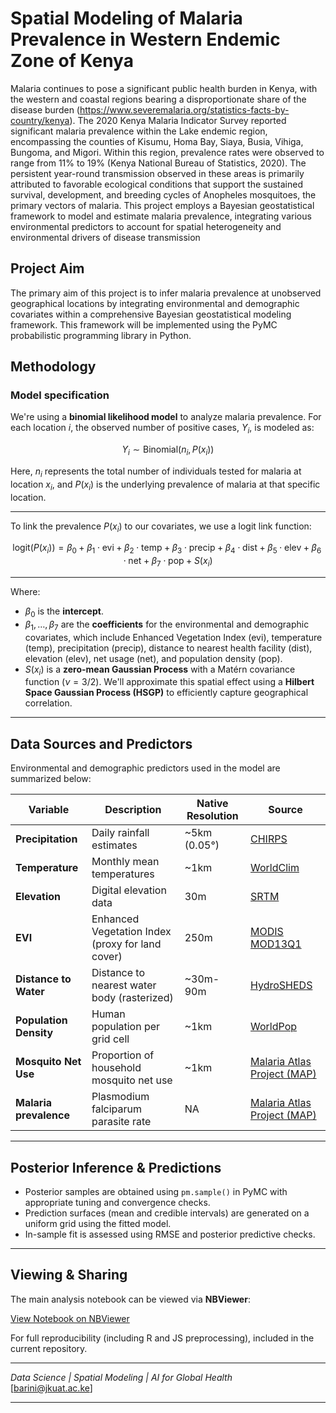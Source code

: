 # Spatial Modeling of Malaria Prevalence in Western Endemic Zone of Kenya

Malaria continues to pose a significant public health burden in Kenya, with the western and coastal regions bearing a disproportionate share of the disease burden (https://www.severemalaria.org/statistics-facts-by-country/kenya). The 2020 Kenya Malaria Indicator Survey reported significant malaria prevalence within the Lake endemic region, encompassing the counties of Kisumu, Homa Bay, Siaya, Busia, Vihiga, Bungoma, and Migori. Within this region, prevalence rates were observed to range from 11% to 19% (Kenya National Bureau of Statistics, 2020). The persistent year-round transmission observed in these areas is primarily attributed to favorable ecological conditions that support the sustained survival, development, and breeding cycles of Anopheles mosquitoes, the primary vectors of malaria. This project employs a Bayesian geostatistical framework to model and estimate malaria prevalence, integrating various environmental predictors to account for spatial heterogeneity and environmental drivers of disease transmission

## Project Aim

The primary aim of this project is to infer malaria prevalence at unobserved geographical locations by integrating environmental and demographic covariates within a comprehensive Bayesian geostatistical modeling framework. This framework will be implemented using the PyMC probabilistic programming library in Python.


## Methodology

### Model specification

We're using a **binomial likelihood model** to analyze malaria prevalence. For each location $i$, the observed number of positive cases, $Y_i$, is modeled as:

$$Y_i \sim \text{Binomial}(n_i, P(x_i))$$

Here, $n_i$ represents the total number of individuals tested for malaria at location $x_i$, and $P(x_i)$ is the underlying prevalence of malaria at that specific location.

---

To link the prevalence $P(x_i)$ to our covariates, we use a logit link function:

$$\text{logit}(P(x_i)) = \beta_0 + \beta_1 \cdot \text{evi} + \beta_2 \cdot \text{temp} + \beta_3 \cdot \text{precip} + \beta_4 \cdot \text{dist} + \beta_5 \cdot \text{elev} + \beta_6 \cdot \text{net} + \beta_7 \cdot \text{pop} + S(x_i)$$

---

Where:
* $\beta_0$ is the **intercept**.
* $\beta_1, \dots, \beta_7$ are the **coefficients** for the environmental and demographic covariates, which include Enhanced Vegetation Index ($\text{evi}$), temperature ($\text{temp}$), precipitation ($\text{precip}$), distance to nearest health facility ($\text{dist}$), elevation ($\text{elev}$), net usage ($\text{net}$), and population density ($\text{pop}$).
* $S(x_i)$ is a **zero-mean Gaussian Process** with a Matérn covariance function ($\nu=3/2$). We'll approximate this spatial effect using a **Hilbert Space Gaussian Process (HSGP)** to efficiently capture geographical correlation.

---

## Data Sources and Predictors

Environmental and demographic predictors used in the model are summarized below:

| **Variable**                     | **Description**                          | **Native Resolution** | **Source**                                                                 |
|----------------------------------|------------------------------------------|------------------------|-----------------------------------------------------------------------------|
| **Precipitation**               | Daily rainfall estimates                  | ~5km (0.05°)           | [CHIRPS](https://www.chc.ucsb.edu/data/chirps)                              |
| **Temperature**                 | Monthly mean temperatures                 | ~1km                   | [WorldClim](https://www.worldclim.org/)                                     |
| **Elevation**                   | Digital elevation data                    | 30m                    | [SRTM](https://earthexplorer.usgs.gov/)                                     |
| **EVI**                         | Enhanced Vegetation Index (proxy for land cover) | 250m                   | [MODIS MOD13Q1](https://modis.gsfc.nasa.gov/data/dataproducts/mod13.php)   |
| **Distance to Water**          | Distance to nearest water body (rasterized) | ~30m-90m               | [HydroSHEDS](https://www.hydrosheds.org/)                                  |
| **Population Density**         | Human population per grid cell            | ~1km                   | [WorldPop](https://www.worldpop.org/)                                       |
| **Mosquito Net Use**           | Proportion of household mosquito net use  | ~1km                   | [Malaria Atlas Project (MAP)](https://malariaatlas.org/)  |
| **Malaria prevalence**         |  Plasmodium falciparum parasite rate       | NA                    |  [Malaria Atlas Project (MAP)](https://malariaatlas.org/) |

---

## Posterior Inference & Predictions

- Posterior samples are obtained using `pm.sample()` in PyMC with appropriate tuning and convergence checks.
- Prediction surfaces (mean and credible intervals) are generated on a uniform grid using the fitted model.
- In-sample fit is assessed using RMSE and posterior predictive checks.

---

## Viewing & Sharing

The main analysis notebook can be viewed via **NBViewer**:

[View Notebook on NBViewer](https://github.com/barini-onkundi/malaria-spatial-modelling-pymc/blob/main/malaria_prevalence.ipynb)

For full reproducibility (including R and JS preprocessing), included in the current repository. 

---
_Data Science | Spatial Modeling | AI for Global Health_  
[barini@jkuat.ac.ke]  

---

